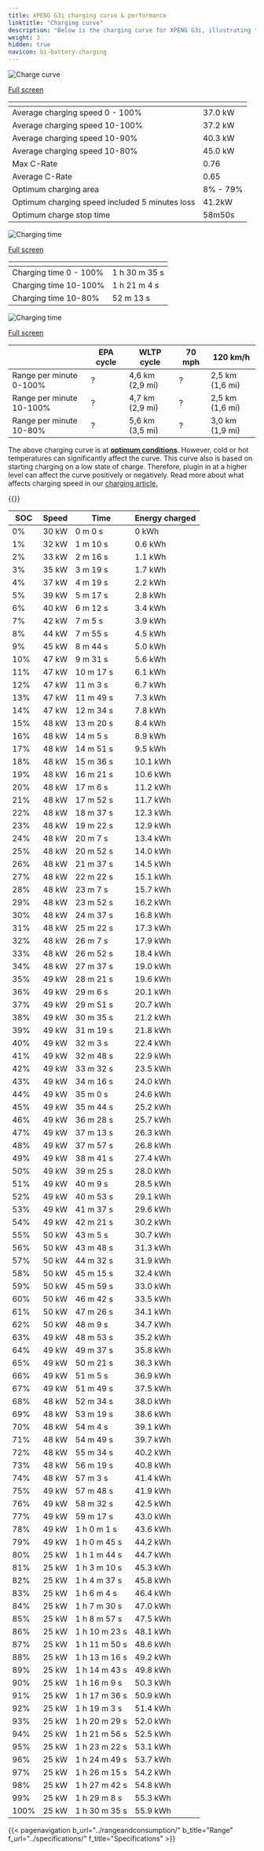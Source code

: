 ```yaml
---
title: XPENG G3i charging curve & performance
linktitle: "Charging curve"
description: "Below is the charging curve for XPENG G3i, illustrating the charging speed at various battery levels. Additionally, graphs for range and time provide comprehensive details on charging performance."
weight: 3
hidden: true
navicon: bi-battery-charging
---
```

<!-- markdownlint-disable MD033 -->
<!-- markdownlint-disable MD010 -->
<img src="/images/nb-NO/models/xpeng/g3/g3i/chargingcurve.svg" alt="Charge curve" class="img-fluid">

[Full screen](/images/nb-NO/models/xpeng/g3/g3i/chargingcurve.svg)


<div class="table-responsive">
<table class="table table-striped border">
	<thead>
		<tr>
			<th>
			</th>
			<th>
			</th>
		</tr>
	</thead>
	<tbody>
		<tr>
			<td>
				Average charging speed 0 - 100%
			</td>
			<td>
				37.0 kW
			</td>
		</tr>
		<tr>
			<td>
				Average charging speed 10-100%
			</td>
			<td>
				37.2 kW
			</td>
		</tr>
		<tr>
			<td>
				Average charging speed 10-90%
			</td>
			<td>
				40.3 kW
			</td>
		</tr>
		<tr>
			<td>
				Average charging speed 10-80%
			</td>
			<td>
				45.0 kW
			</td>
		</tr>
		<tr>
			<td>
				Max C-Rate
			</td>
			<td>
				0.76
			</td>
		</tr>
		<tr>
			<td>
				Average C-Rate
			</td>
			<td>
				0.65
			</td>
		</tr>
		<tr>
			<td>
				Optimum charging area
			</td>
			<td>
				8% - 79%
			</td>
		</tr>
		<tr>
			<td>
				Optimum charging speed included 5 minutes loss
			</td>
			<td>
				41.2kW
			</td>
		</tr>
		<tr>
			<td>
				Optimum charge stop time
			</td>
			<td>
				58m50s
			</td>
		</tr>
	</tbody>
</table>
</div>
<img src="/images/nb-NO/models/xpeng/g3/g3i/chargingtime.svg" alt="Charging time" class="img-fluid">

[Full screen](/images/nb-NO/models/xpeng/g3/g3i/chargingtime.svg)
<div class="table-responsive">
<table class="table table-striped border">
	<thead>
		<tr>
			<th>
			</th>
			<th>
			</th>
		</tr>
	</thead>
	<tbody>
		<tr>
			<td>
				Charging time 0 - 100%
			</td>
			<td>
				1 h 30 m 35 s
			</td>
		</tr>
		<tr>
			<td>
				Charging time 10-100%
			</td>
			<td>
				1 h 21 m 4 s
			</td>
		</tr>
		<tr>
			<td>
				Charging time 10-80%
			</td>
			<td>
				 52 m 13 s
			</td>
		</tr>
	</tbody>
</table>
</div>
<img src="/images/nb-NO/models/xpeng/g3/g3i/chargerangespeed.svg" alt="Charging time" class="img-fluid">

[Full screen](/images/nb-NO/models/xpeng/g3/g3i/chargerangespeed.svg)
<div class="table-responsive">
<table class="table table-striped border">
	<thead>
		<tr>
			<th>
			</th>
			<th>
				EPA cycle
			</th>
			<th>
				WLTP cycle
			</th>
			<th>
				70 mph
			</th>
			<th>
				120 km/h
			</th>
		</tr>
	</thead>
	<tbody>
		<tr>
			<td>
				Range per minute 0-100%
			</td>
			<td>
				?
			</td>
			<td>
				4,6 km (2,9 mi)
			</td>
			<td>
				?
			</td>
			<td>
				2,5 km (1,6 mi)
			</td>
		</tr>
		<tr>
			<td>
				Range per minute 10-100%
			</td>
			<td>
				?
			</td>
			<td>
				4,7 km (2,9 mi)
			</td>
			<td>
				?
			</td>
			<td>
				2,5 km (1,6 mi)
			</td>
		</tr>
		<tr>
			<td>
				Range per minute 10-80%
			</td>
			<td>
				?
			</td>
			<td>
				5,6 km (3,5 mi)
			</td>
			<td>
				?
			</td>
			<td>
				3,0 km (1,9 mi)
			</td>
		</tr>
	</tbody>
</table>
</div>


The above charging curve is at **[optimum conditions](../../../../../technology/battery/charging/#temperature)**. However, cold or hot temperatures can significantly affect the curve. This curve also is based on starting charging on a low state of charge. Therefore, plugin in at a higher level can affect the curve positively or negatively. Read more about what affects charging speed in our [charging article.](../../../../../technology/battery/charging/)


{{<evkxdisplayaddarticle />}}
<div class="table-responsive">
<table class="table table-striped border">
	<thead>
		<tr>
			<th>
				SOC
			</th>
			<th>
				Speed
			</th>
			<th>
				Time
			</th>
			<th>
				Energy charged
			</th>
		</tr>
	</thead>
	<tbody>
		<tr>
			<td>
				0%
			</td>
			<td>
				30 kW
			</td>
			<td>
				 0 m 0 s
			</td>
			<td>
				0 kWh
			</td>
		</tr>
		<tr>
			<td>
				1%
			</td>
			<td>
				32 kW
			</td>
			<td>
				 1 m 10 s
			</td>
			<td>
				0.6 kWh
			</td>
		</tr>
		<tr>
			<td>
				2%
			</td>
			<td>
				33 kW
			</td>
			<td>
				 2 m 16 s
			</td>
			<td>
				1.1 kWh
			</td>
		</tr>
		<tr>
			<td>
				3%
			</td>
			<td>
				35 kW
			</td>
			<td>
				 3 m 19 s
			</td>
			<td>
				1.7 kWh
			</td>
		</tr>
		<tr>
			<td>
				4%
			</td>
			<td>
				37 kW
			</td>
			<td>
				 4 m 19 s
			</td>
			<td>
				2.2 kWh
			</td>
		</tr>
		<tr>
			<td>
				5%
			</td>
			<td>
				39 kW
			</td>
			<td>
				 5 m 17 s
			</td>
			<td>
				2.8 kWh
			</td>
		</tr>
		<tr>
			<td>
				6%
			</td>
			<td>
				40 kW
			</td>
			<td>
				 6 m 12 s
			</td>
			<td>
				3.4 kWh
			</td>
		</tr>
		<tr>
			<td>
				7%
			</td>
			<td>
				42 kW
			</td>
			<td>
				 7 m 5 s
			</td>
			<td>
				3.9 kWh
			</td>
		</tr>
		<tr>
			<td>
				8%
			</td>
			<td>
				44 kW
			</td>
			<td>
				 7 m 55 s
			</td>
			<td>
				4.5 kWh
			</td>
		</tr>
		<tr>
			<td>
				9%
			</td>
			<td>
				45 kW
			</td>
			<td>
				 8 m 44 s
			</td>
			<td>
				5.0 kWh
			</td>
		</tr>
		<tr>
			<td>
				10%
			</td>
			<td>
				47 kW
			</td>
			<td>
				 9 m 31 s
			</td>
			<td>
				5.6 kWh
			</td>
		</tr>
		<tr>
			<td>
				11%
			</td>
			<td>
				47 kW
			</td>
			<td>
				 10 m 17 s
			</td>
			<td>
				6.1 kWh
			</td>
		</tr>
		<tr>
			<td>
				12%
			</td>
			<td>
				47 kW
			</td>
			<td>
				 11 m 3 s
			</td>
			<td>
				6.7 kWh
			</td>
		</tr>
		<tr>
			<td>
				13%
			</td>
			<td>
				47 kW
			</td>
			<td>
				 11 m 49 s
			</td>
			<td>
				7.3 kWh
			</td>
		</tr>
		<tr>
			<td>
				14%
			</td>
			<td>
				47 kW
			</td>
			<td>
				 12 m 34 s
			</td>
			<td>
				7.8 kWh
			</td>
		</tr>
		<tr>
			<td>
				15%
			</td>
			<td>
				48 kW
			</td>
			<td>
				 13 m 20 s
			</td>
			<td>
				8.4 kWh
			</td>
		</tr>
		<tr>
			<td>
				16%
			</td>
			<td>
				48 kW
			</td>
			<td>
				 14 m 5 s
			</td>
			<td>
				8.9 kWh
			</td>
		</tr>
		<tr>
			<td>
				17%
			</td>
			<td>
				48 kW
			</td>
			<td>
				 14 m 51 s
			</td>
			<td>
				9.5 kWh
			</td>
		</tr>
		<tr>
			<td>
				18%
			</td>
			<td>
				48 kW
			</td>
			<td>
				 15 m 36 s
			</td>
			<td>
				10.1 kWh
			</td>
		</tr>
		<tr>
			<td>
				19%
			</td>
			<td>
				48 kW
			</td>
			<td>
				 16 m 21 s
			</td>
			<td>
				10.6 kWh
			</td>
		</tr>
		<tr>
			<td>
				20%
			</td>
			<td>
				48 kW
			</td>
			<td>
				 17 m 6 s
			</td>
			<td>
				11.2 kWh
			</td>
		</tr>
		<tr>
			<td>
				21%
			</td>
			<td>
				48 kW
			</td>
			<td>
				 17 m 52 s
			</td>
			<td>
				11.7 kWh
			</td>
		</tr>
		<tr>
			<td>
				22%
			</td>
			<td>
				48 kW
			</td>
			<td>
				 18 m 37 s
			</td>
			<td>
				12.3 kWh
			</td>
		</tr>
		<tr>
			<td>
				23%
			</td>
			<td>
				48 kW
			</td>
			<td>
				 19 m 22 s
			</td>
			<td>
				12.9 kWh
			</td>
		</tr>
		<tr>
			<td>
				24%
			</td>
			<td>
				48 kW
			</td>
			<td>
				 20 m 7 s
			</td>
			<td>
				13.4 kWh
			</td>
		</tr>
		<tr>
			<td>
				25%
			</td>
			<td>
				48 kW
			</td>
			<td>
				 20 m 52 s
			</td>
			<td>
				14.0 kWh
			</td>
		</tr>
		<tr>
			<td>
				26%
			</td>
			<td>
				48 kW
			</td>
			<td>
				 21 m 37 s
			</td>
			<td>
				14.5 kWh
			</td>
		</tr>
		<tr>
			<td>
				27%
			</td>
			<td>
				48 kW
			</td>
			<td>
				 22 m 22 s
			</td>
			<td>
				15.1 kWh
			</td>
		</tr>
		<tr>
			<td>
				28%
			</td>
			<td>
				48 kW
			</td>
			<td>
				 23 m 7 s
			</td>
			<td>
				15.7 kWh
			</td>
		</tr>
		<tr>
			<td>
				29%
			</td>
			<td>
				48 kW
			</td>
			<td>
				 23 m 52 s
			</td>
			<td>
				16.2 kWh
			</td>
		</tr>
		<tr>
			<td>
				30%
			</td>
			<td>
				48 kW
			</td>
			<td>
				 24 m 37 s
			</td>
			<td>
				16.8 kWh
			</td>
		</tr>
		<tr>
			<td>
				31%
			</td>
			<td>
				48 kW
			</td>
			<td>
				 25 m 22 s
			</td>
			<td>
				17.3 kWh
			</td>
		</tr>
		<tr>
			<td>
				32%
			</td>
			<td>
				48 kW
			</td>
			<td>
				 26 m 7 s
			</td>
			<td>
				17.9 kWh
			</td>
		</tr>
		<tr>
			<td>
				33%
			</td>
			<td>
				48 kW
			</td>
			<td>
				 26 m 52 s
			</td>
			<td>
				18.4 kWh
			</td>
		</tr>
		<tr>
			<td>
				34%
			</td>
			<td>
				48 kW
			</td>
			<td>
				 27 m 37 s
			</td>
			<td>
				19.0 kWh
			</td>
		</tr>
		<tr>
			<td>
				35%
			</td>
			<td>
				49 kW
			</td>
			<td>
				 28 m 21 s
			</td>
			<td>
				19.6 kWh
			</td>
		</tr>
		<tr>
			<td>
				36%
			</td>
			<td>
				49 kW
			</td>
			<td>
				 29 m 6 s
			</td>
			<td>
				20.1 kWh
			</td>
		</tr>
		<tr>
			<td>
				37%
			</td>
			<td>
				49 kW
			</td>
			<td>
				 29 m 51 s
			</td>
			<td>
				20.7 kWh
			</td>
		</tr>
		<tr>
			<td>
				38%
			</td>
			<td>
				49 kW
			</td>
			<td>
				 30 m 35 s
			</td>
			<td>
				21.2 kWh
			</td>
		</tr>
		<tr>
			<td>
				39%
			</td>
			<td>
				49 kW
			</td>
			<td>
				 31 m 19 s
			</td>
			<td>
				21.8 kWh
			</td>
		</tr>
		<tr>
			<td>
				40%
			</td>
			<td>
				49 kW
			</td>
			<td>
				 32 m 3 s
			</td>
			<td>
				22.4 kWh
			</td>
		</tr>
		<tr>
			<td>
				41%
			</td>
			<td>
				49 kW
			</td>
			<td>
				 32 m 48 s
			</td>
			<td>
				22.9 kWh
			</td>
		</tr>
		<tr>
			<td>
				42%
			</td>
			<td>
				49 kW
			</td>
			<td>
				 33 m 32 s
			</td>
			<td>
				23.5 kWh
			</td>
		</tr>
		<tr>
			<td>
				43%
			</td>
			<td>
				49 kW
			</td>
			<td>
				 34 m 16 s
			</td>
			<td>
				24.0 kWh
			</td>
		</tr>
		<tr>
			<td>
				44%
			</td>
			<td>
				49 kW
			</td>
			<td>
				 35 m 0 s
			</td>
			<td>
				24.6 kWh
			</td>
		</tr>
		<tr>
			<td>
				45%
			</td>
			<td>
				49 kW
			</td>
			<td>
				 35 m 44 s
			</td>
			<td>
				25.2 kWh
			</td>
		</tr>
		<tr>
			<td>
				46%
			</td>
			<td>
				49 kW
			</td>
			<td>
				 36 m 28 s
			</td>
			<td>
				25.7 kWh
			</td>
		</tr>
		<tr>
			<td>
				47%
			</td>
			<td>
				49 kW
			</td>
			<td>
				 37 m 13 s
			</td>
			<td>
				26.3 kWh
			</td>
		</tr>
		<tr>
			<td>
				48%
			</td>
			<td>
				49 kW
			</td>
			<td>
				 37 m 57 s
			</td>
			<td>
				26.8 kWh
			</td>
		</tr>
		<tr>
			<td>
				49%
			</td>
			<td>
				49 kW
			</td>
			<td>
				 38 m 41 s
			</td>
			<td>
				27.4 kWh
			</td>
		</tr>
		<tr>
			<td>
				50%
			</td>
			<td>
				49 kW
			</td>
			<td>
				 39 m 25 s
			</td>
			<td>
				28.0 kWh
			</td>
		</tr>
		<tr>
			<td>
				51%
			</td>
			<td>
				49 kW
			</td>
			<td>
				 40 m 9 s
			</td>
			<td>
				28.5 kWh
			</td>
		</tr>
		<tr>
			<td>
				52%
			</td>
			<td>
				49 kW
			</td>
			<td>
				 40 m 53 s
			</td>
			<td>
				29.1 kWh
			</td>
		</tr>
		<tr>
			<td>
				53%
			</td>
			<td>
				49 kW
			</td>
			<td>
				 41 m 37 s
			</td>
			<td>
				29.6 kWh
			</td>
		</tr>
		<tr>
			<td>
				54%
			</td>
			<td>
				49 kW
			</td>
			<td>
				 42 m 21 s
			</td>
			<td>
				30.2 kWh
			</td>
		</tr>
		<tr>
			<td>
				55%
			</td>
			<td>
				50 kW
			</td>
			<td>
				 43 m 5 s
			</td>
			<td>
				30.7 kWh
			</td>
		</tr>
		<tr>
			<td>
				56%
			</td>
			<td>
				50 kW
			</td>
			<td>
				 43 m 48 s
			</td>
			<td>
				31.3 kWh
			</td>
		</tr>
		<tr>
			<td>
				57%
			</td>
			<td>
				50 kW
			</td>
			<td>
				 44 m 32 s
			</td>
			<td>
				31.9 kWh
			</td>
		</tr>
		<tr>
			<td>
				58%
			</td>
			<td>
				50 kW
			</td>
			<td>
				 45 m 15 s
			</td>
			<td>
				32.4 kWh
			</td>
		</tr>
		<tr>
			<td>
				59%
			</td>
			<td>
				50 kW
			</td>
			<td>
				 45 m 59 s
			</td>
			<td>
				33.0 kWh
			</td>
		</tr>
		<tr>
			<td>
				60%
			</td>
			<td>
				50 kW
			</td>
			<td>
				 46 m 42 s
			</td>
			<td>
				33.5 kWh
			</td>
		</tr>
		<tr>
			<td>
				61%
			</td>
			<td>
				50 kW
			</td>
			<td>
				 47 m 26 s
			</td>
			<td>
				34.1 kWh
			</td>
		</tr>
		<tr>
			<td>
				62%
			</td>
			<td>
				50 kW
			</td>
			<td>
				 48 m 9 s
			</td>
			<td>
				34.7 kWh
			</td>
		</tr>
		<tr>
			<td>
				63%
			</td>
			<td>
				49 kW
			</td>
			<td>
				 48 m 53 s
			</td>
			<td>
				35.2 kWh
			</td>
		</tr>
		<tr>
			<td>
				64%
			</td>
			<td>
				49 kW
			</td>
			<td>
				 49 m 37 s
			</td>
			<td>
				35.8 kWh
			</td>
		</tr>
		<tr>
			<td>
				65%
			</td>
			<td>
				49 kW
			</td>
			<td>
				 50 m 21 s
			</td>
			<td>
				36.3 kWh
			</td>
		</tr>
		<tr>
			<td>
				66%
			</td>
			<td>
				49 kW
			</td>
			<td>
				 51 m 5 s
			</td>
			<td>
				36.9 kWh
			</td>
		</tr>
		<tr>
			<td>
				67%
			</td>
			<td>
				49 kW
			</td>
			<td>
				 51 m 49 s
			</td>
			<td>
				37.5 kWh
			</td>
		</tr>
		<tr>
			<td>
				68%
			</td>
			<td>
				48 kW
			</td>
			<td>
				 52 m 34 s
			</td>
			<td>
				38.0 kWh
			</td>
		</tr>
		<tr>
			<td>
				69%
			</td>
			<td>
				48 kW
			</td>
			<td>
				 53 m 19 s
			</td>
			<td>
				38.6 kWh
			</td>
		</tr>
		<tr>
			<td>
				70%
			</td>
			<td>
				48 kW
			</td>
			<td>
				 54 m 4 s
			</td>
			<td>
				39.1 kWh
			</td>
		</tr>
		<tr>
			<td>
				71%
			</td>
			<td>
				48 kW
			</td>
			<td>
				 54 m 49 s
			</td>
			<td>
				39.7 kWh
			</td>
		</tr>
		<tr>
			<td>
				72%
			</td>
			<td>
				48 kW
			</td>
			<td>
				 55 m 34 s
			</td>
			<td>
				40.2 kWh
			</td>
		</tr>
		<tr>
			<td>
				73%
			</td>
			<td>
				48 kW
			</td>
			<td>
				 56 m 19 s
			</td>
			<td>
				40.8 kWh
			</td>
		</tr>
		<tr>
			<td>
				74%
			</td>
			<td>
				48 kW
			</td>
			<td>
				 57 m 3 s
			</td>
			<td>
				41.4 kWh
			</td>
		</tr>
		<tr>
			<td>
				75%
			</td>
			<td>
				49 kW
			</td>
			<td>
				 57 m 48 s
			</td>
			<td>
				41.9 kWh
			</td>
		</tr>
		<tr>
			<td>
				76%
			</td>
			<td>
				49 kW
			</td>
			<td>
				 58 m 32 s
			</td>
			<td>
				42.5 kWh
			</td>
		</tr>
		<tr>
			<td>
				77%
			</td>
			<td>
				49 kW
			</td>
			<td>
				 59 m 17 s
			</td>
			<td>
				43.0 kWh
			</td>
		</tr>
		<tr>
			<td>
				78%
			</td>
			<td>
				49 kW
			</td>
			<td>
				1 h 0 m 1 s
			</td>
			<td>
				43.6 kWh
			</td>
		</tr>
		<tr>
			<td>
				79%
			</td>
			<td>
				49 kW
			</td>
			<td>
				1 h 0 m 45 s
			</td>
			<td>
				44.2 kWh
			</td>
		</tr>
		<tr>
			<td>
				80%
			</td>
			<td>
				25 kW
			</td>
			<td>
				1 h 1 m 44 s
			</td>
			<td>
				44.7 kWh
			</td>
		</tr>
		<tr>
			<td>
				81%
			</td>
			<td>
				25 kW
			</td>
			<td>
				1 h 3 m 10 s
			</td>
			<td>
				45.3 kWh
			</td>
		</tr>
		<tr>
			<td>
				82%
			</td>
			<td>
				25 kW
			</td>
			<td>
				1 h 4 m 37 s
			</td>
			<td>
				45.8 kWh
			</td>
		</tr>
		<tr>
			<td>
				83%
			</td>
			<td>
				25 kW
			</td>
			<td>
				1 h 6 m 4 s
			</td>
			<td>
				46.4 kWh
			</td>
		</tr>
		<tr>
			<td>
				84%
			</td>
			<td>
				25 kW
			</td>
			<td>
				1 h 7 m 30 s
			</td>
			<td>
				47.0 kWh
			</td>
		</tr>
		<tr>
			<td>
				85%
			</td>
			<td>
				25 kW
			</td>
			<td>
				1 h 8 m 57 s
			</td>
			<td>
				47.5 kWh
			</td>
		</tr>
		<tr>
			<td>
				86%
			</td>
			<td>
				25 kW
			</td>
			<td>
				1 h 10 m 23 s
			</td>
			<td>
				48.1 kWh
			</td>
		</tr>
		<tr>
			<td>
				87%
			</td>
			<td>
				25 kW
			</td>
			<td>
				1 h 11 m 50 s
			</td>
			<td>
				48.6 kWh
			</td>
		</tr>
		<tr>
			<td>
				88%
			</td>
			<td>
				25 kW
			</td>
			<td>
				1 h 13 m 16 s
			</td>
			<td>
				49.2 kWh
			</td>
		</tr>
		<tr>
			<td>
				89%
			</td>
			<td>
				25 kW
			</td>
			<td>
				1 h 14 m 43 s
			</td>
			<td>
				49.8 kWh
			</td>
		</tr>
		<tr>
			<td>
				90%
			</td>
			<td>
				25 kW
			</td>
			<td>
				1 h 16 m 9 s
			</td>
			<td>
				50.3 kWh
			</td>
		</tr>
		<tr>
			<td>
				91%
			</td>
			<td>
				25 kW
			</td>
			<td>
				1 h 17 m 36 s
			</td>
			<td>
				50.9 kWh
			</td>
		</tr>
		<tr>
			<td>
				92%
			</td>
			<td>
				25 kW
			</td>
			<td>
				1 h 19 m 3 s
			</td>
			<td>
				51.4 kWh
			</td>
		</tr>
		<tr>
			<td>
				93%
			</td>
			<td>
				25 kW
			</td>
			<td>
				1 h 20 m 29 s
			</td>
			<td>
				52.0 kWh
			</td>
		</tr>
		<tr>
			<td>
				94%
			</td>
			<td>
				25 kW
			</td>
			<td>
				1 h 21 m 56 s
			</td>
			<td>
				52.5 kWh
			</td>
		</tr>
		<tr>
			<td>
				95%
			</td>
			<td>
				25 kW
			</td>
			<td>
				1 h 23 m 22 s
			</td>
			<td>
				53.1 kWh
			</td>
		</tr>
		<tr>
			<td>
				96%
			</td>
			<td>
				25 kW
			</td>
			<td>
				1 h 24 m 49 s
			</td>
			<td>
				53.7 kWh
			</td>
		</tr>
		<tr>
			<td>
				97%
			</td>
			<td>
				25 kW
			</td>
			<td>
				1 h 26 m 15 s
			</td>
			<td>
				54.2 kWh
			</td>
		</tr>
		<tr>
			<td>
				98%
			</td>
			<td>
				25 kW
			</td>
			<td>
				1 h 27 m 42 s
			</td>
			<td>
				54.8 kWh
			</td>
		</tr>
		<tr>
			<td>
				99%
			</td>
			<td>
				25 kW
			</td>
			<td>
				1 h 29 m 8 s
			</td>
			<td>
				55.3 kWh
			</td>
		</tr>
		<tr>
			<td>
				100%
			</td>
			<td>
				25 kW
			</td>
			<td>
				1 h 30 m 35 s
			</td>
			<td>
				55.9 kWh
			</td>
		</tr>
	</tbody>
</table>
</div>


{{< pagenavigation b_url="../rangeandconsumption/" b_title="Range" f_url="../specifications/" f_title="Specifications" >}}
